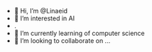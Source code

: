 - 👋 Hi, I’m @Linaeid
- 👀 I’m interested in AI 
- .
- 🌱 I’m currently learning of computer science 
- 💞️ I’m looking to collaborate on ...
